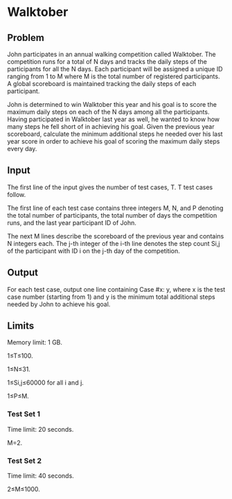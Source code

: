 # Walktober

## Problem

John participates in an annual walking competition called Walktober. The competition runs for a total of N days and tracks the daily steps of the participants for all the N days. Each participant will be assigned a unique ID ranging from 1 to M where M is the total number of registered participants. A global scoreboard is maintained tracking the daily steps of each participant.

John is determined to win Walktober this year and his goal is to score the maximum daily steps on each of the N days among all the participants. Having participated in Walktober last year as well, he wanted to know how many steps he fell short of in achieving his goal. Given the previous year scoreboard, calculate the minimum additional steps he needed over his last year score in order to achieve his goal of scoring the maximum daily steps every day.

## Input

The first line of the input gives the number of test cases, T. T test cases follow.

The first line of each test case contains three integers M, N, and P denoting the total number of participants, the total number of days the competition runs, and the last year participant ID of John.

The next M lines describe the scoreboard of the previous year and contains N integers each. The j-th integer of the i-th line denotes the step count Si,j of the participant with ID i on the j-th day of the competition.

## Output

For each test case, output one line containing Case #x: y, where x is the test case number (starting from 1) and y is the minimum total additional steps needed by John to achieve his goal.

## Limits

Memory limit: 1 GB.

1≤T≤100.

1≤N≤31.

1≤Si,j≤60000 for all i and j.

1≤P≤M.

### Test Set 1

Time limit: 20 seconds.

M=2.

### Test Set 2

Time limit: 40 seconds.

2≤M≤1000.
